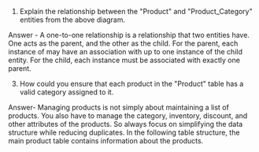 1. Explain the relationship between the "Product" and "Product_Category" entities from the above diagram.

Answer - A one-to-one relationship is a relationship that two entities have. One acts as the parent, and the other as the child. For the parent, each instance of may have an association with up to one instance of the child entity. For the child, each instance must be associated with exactly one parent.


3. How could you ensure that each product in the "Product" table has a valid category assigned to it.
  
Answer- Managing products is not simply about maintaining a list of products. You also have to manage the category, inventory, discount, and other attributes of the products. So always focus on simplifying the data structure while reducing duplicates. In the following table structure, the main product table contains information about the products.

